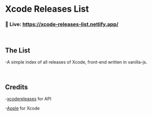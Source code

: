 # Xcode Releases List

### 🚀 Live: https://xcode-releases-list.netlify.app/

<br>

## The List

-A simple index of all releases of Xcode, front-end written in vanilla-js.

<br>

## Credits

-[xcodereleases](https://xcodereleases.com/) for API

-[Apple](https://apple.com) for Xcode
